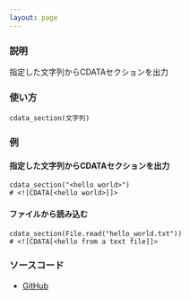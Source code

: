 ```yaml
---
layout: page
---
```

### 説明
指定した文字列からCDATAセクションを出力

### 使い方
    cdata_section(文字列)

### 例
#### 指定した文字列からCDATAセクションを出力
    cdata_section("<hello world>")
    # <![CDATA[<hello world>]]>

#### ファイルから読み込む
    cdata_section(File.read("hello_world.txt"))
    # <![CDATA[<hello from a text file]]>

### ソースコード
* [GitHub](https://github.com/rails/rails/blob/f33d52c95217212cbacc8d5e44b5a8e3cdc6f5b3/actionview/lib/action_view/helpers/tag_helper.rb#L292)